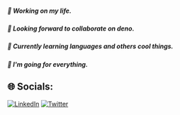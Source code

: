 ##### 🔭 Working on my life.
##### 👯 Looking forward to collaborate on deno.
##### 🌱 Currently learning languages and others cool things.
##### 🚀 I'm going for everything.


## 🌐 Socials:
[![LinkedIn](https://img.shields.io/badge/LinkedIn-%230077B5.svg?logo=linkedin&logoColor=white)](https://www.linkedin.com/in/felix-antonio-cabello/) [![Twitter](https://img.shields.io/badge/Twitter-%231DA1F2.svg?logo=Twitter&logoColor=white)](https://twitter.com/twitter.com/AntonioCab111/)
